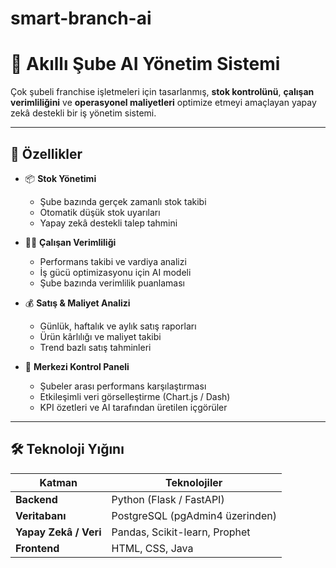 # smart-branch-ai
# 🧠 Akıllı Şube AI Yönetim Sistemi

Çok şubeli franchise işletmeleri için tasarlanmış, **stok kontrolünü**, **çalışan verimliliğini** ve **operasyonel maliyetleri** optimize etmeyi amaçlayan yapay zekâ destekli bir iş yönetim sistemi.

---

## 🚀 Özellikler

- 📦 **Stok Yönetimi**  
  - Şube bazında gerçek zamanlı stok takibi  
  - Otomatik düşük stok uyarıları  
  - Yapay zekâ destekli talep tahmini  

- 👩‍💼 **Çalışan Verimliliği**  
  - Performans takibi ve vardiya analizi  
  - İş gücü optimizasyonu için AI modeli  
  - Şube bazında verimlilik puanlaması  

- 💰 **Satış & Maliyet Analizi**  
  - Günlük, haftalık ve aylık satış raporları  
  - Ürün kârlılığı ve maliyet takibi  
  - Trend bazlı satış tahminleri  

- 🧩 **Merkezi Kontrol Paneli**  
  - Şubeler arası performans karşılaştırması  
  - Etkileşimli veri görselleştirme (Chart.js / Dash)  
  - KPI özetleri ve AI tarafından üretilen içgörüler  

---

## 🛠️ Teknoloji Yığını

| Katman | Teknolojiler |
|--------|--------------|
| **Backend** | Python (Flask / FastAPI) |
| **Veritabanı** | PostgreSQL (pgAdmin4 üzerinden) |
| **Yapay Zekâ / Veri** | Pandas, Scikit-learn, Prophet |
| **Frontend** | HTML, CSS, Java
